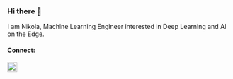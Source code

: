 ### Hi there 👋

I am Nikola, Machine Learning Engineer interested in Deep Learning and AI on the Edge.

#### Connect:
[<img align="left" alt="Nikola Milojevic | LinkedIn" width="22px" src src="https://cdn.jsdelivr.net/npm/simple-icons@v3/icons/linkedin.svg" />](www.linkedin.com/in/nmilojevic)

<!--
**nmilojevic23/nmilojevic23** is a ✨ _special_ ✨ repository because its `README.md` (this file) appears on your GitHub profile.

Here are some ideas to get you started:

- 🔭 I’m currently working on ...
- 🌱 I’m currently learning ...
- 👯 I’m looking to collaborate on ...
- 🤔 I’m looking for help with ...
- 💬 Ask me about ...
- 📫 How to reach me: ...
- 😄 Pronouns: ...
- ⚡ Fun fact: ...
-->
